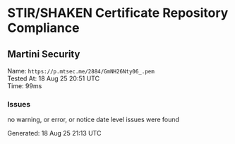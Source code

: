 # STIR/SHAKEN Certificate Repository Compliance

## Martini Security

Name: `https://p.mtsec.me/2884/GmNH26Nty06_.pem`\
Tested At: 18 Aug 25 20:51 UTC\
Time: 99ms

### Issues

no warning, or error, or notice date level issues were found

Generated: 18 Aug 25 21:13 UTC